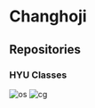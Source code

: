 # Changhoji

## Repositories

### HYU Classes

![os](https://github-readme-stats.vercel.app/api/pin/?username=changhoji&repo=ELE3021-OS) 
![cg](https://github-readme-stats.vercel.app/api/pin/?username=changhoji&repo=CSE4020-CG)
